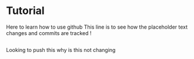 # Tutorial

Here to learn how to use github
This line is to see how the placeholder text changes and commits are tracked !

##
Looking to push this
why is this not changing
